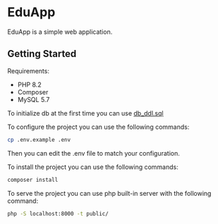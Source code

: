 
# EduApp

EduApp is a simple web application.


## Getting Started
Requirements:
- PHP 8.2
- Composer
- MySQL 5.7

To initialize db at the first time you can use [db_ddl.sql](db_ddl.sql)

To configure the project you can use the following commands:

```bash
cp .env.example .env
```
Then you can edit the .env file to match your configuration.


To install the project you can use the following commands:

```bash
composer install
```

To serve the project you can use php built-in server with the following command:

```bash
php -S localhost:8000 -t public/
```


